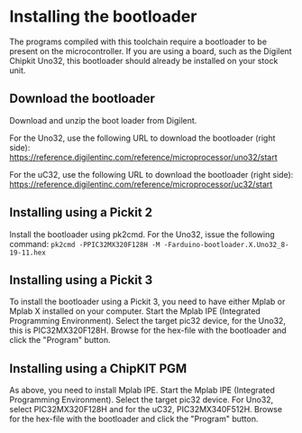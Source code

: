 # Installing the bootloader
The programs compiled with this toolchain require a bootloader to be present
on the microcontroller. If you are using a board, such as the Digilent Chipkit
Uno32, this bootloader should already be installed on your stock unit.

## Download the bootloader
Download and unzip the boot loader from Digilent. 

For the Uno32, use the
following URL to download the bootloader (right side):
https://reference.digilentinc.com/reference/microprocessor/uno32/start

For the uC32, use the
following URL to download the bootloader (right side):
https://reference.digilentinc.com/reference/microprocessor/uc32/start

## Installing using a Pickit 2
Install the bootloader using pk2cmd. For the Uno32, issue the following
command:
`pk2cmd -PPIC32MX320F128H -M -Farduino-bootloader.X.Uno32_8-19-11.hex`

## Installing using a Pickit 3
To install the bootloader using a Pickit 3, you need to have either
Mplab or Mplab X installed on your computer. Start the Mplab IPE
(Integrated Programming Environment). Select the target pic32 device,
for the Uno32, this is PIC32MX320F128H. Browse for the hex-file with
the bootloader and click the "Program" button.

## Installing using a ChipKIT PGM
As above, you need to install Mplab IPE. 
Start the Mplab IPE
(Integrated Programming Environment). 
Select the target pic32 device.
For Uno32, select PIC32MX320F128H and for the uC32, PIC32MX340F512H. 
Browse for the hex-file with
the bootloader and click the "Program" button.
